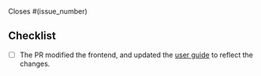 Closes #(issue_number)

## Checklist

- [ ] The PR modified the frontend, and updated the [user guide](hhttps://docs.rotki.com/usage-guides/) to reflect the changes.
